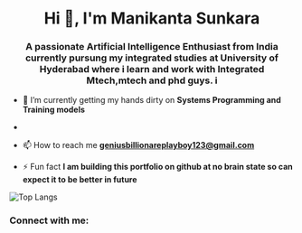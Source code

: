 
<h1 align="center">Hi 👋, I'm Manikanta Sunkara</h1>

<h3 align="center">A passionate Artificial Intelligence Enthusiast from India currently pursung my integrated studies at University of Hyderabad where i learn and work with Integrated Mtech,mtech and phd guys. i </h3>

- 🌱 I’m currently getting my hands dirty on **Systems Programming and Training models**
  
- 

- 📫 How to reach me  **geniusbillionareplayboy123@gmail.com**

- ⚡ Fun fact **I am building this portfolio on github  at no brain state so can expect it to be better in future**


 ![Top Langs](https://github-readme-stats.vercel.app/api/top-langs/?username=sun-man-ram&hide=javascript,css,scss,html&theme=tokyonight)


  

<h3 align="left">Connect with me:</h3>
<p align="left">
</p>
